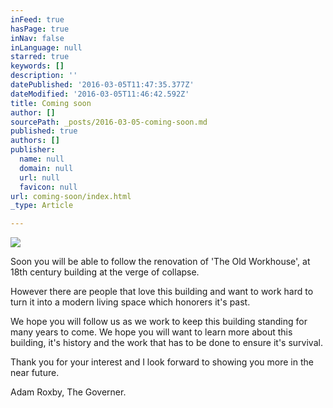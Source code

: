 ```yaml
---
inFeed: true
hasPage: true
inNav: false
inLanguage: null
starred: true
keywords: []
description: ''
datePublished: '2016-03-05T11:47:35.377Z'
dateModified: '2016-03-05T11:46:42.592Z'
title: Coming soon
author: []
sourcePath: _posts/2016-03-05-coming-soon.md
published: true
authors: []
publisher:
  name: null
  domain: null
  url: null
  favicon: null
url: coming-soon/index.html
_type: Article

---
```

![](https://the-grid-user-content.s3-us-west-2.amazonaws.com/441a0db5-9859-4fc9-9d1c-cea58c8f973b.jpg)

Soon you will be able to follow the renovation of 'The Old Workhouse', at 18th century building at the verge of collapse.

However there are people that love this building and want to work hard to turn it into a modern living space which honorers it's past.

We hope you will follow us as we work to keep this building standing for many years to come. We hope you will want to learn more about this building, it's history and the work that has to be done to ensure it's survival.

Thank you for your interest and I look forward to showing you more in the near future.

Adam Roxby, The Governer.